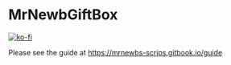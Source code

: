 # MrNewbGiftBox
[![ko-fi](https://ko-fi.com/img/githubbutton_sm.svg)](https://ko-fi.com/R5R76BIM9)

Please see the guide at
https://mrnewbs-scrips.gitbook.io/guide